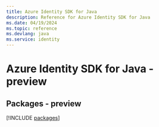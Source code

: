 ```yaml
---
title: Azure Identity SDK for Java
description: Reference for Azure Identity SDK for Java
ms.date: 04/19/2024
ms.topic: reference
ms.devlang: java
ms.service: identity
---
```

# Azure Identity SDK for Java - preview
## Packages - preview
[!INCLUDE [packages](identity-index.md)]